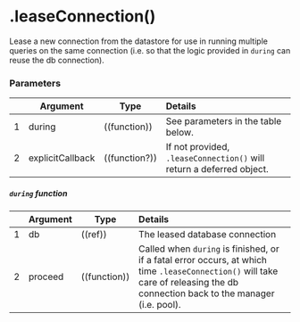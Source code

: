 # .leaseConnection()

Lease a new connection from the datastore for use in running multiple queries on the same connection (i.e. so that the logic provided in `during` can reuse the db connection).


### Parameters
|   |     Argument        | Type                | Details
|---|---------------------|---------------------|:------------|
| 1 | during             | ((function))        | See parameters in the table below. |
| 2 | explicitCallback    | ((function?))       | If not provided, `.leaseConnection()` will return a deferred object. |

##### `during` function
|   |     Argument        | Type                | Details
|---|---------------------|---------------------|:------------|
| 1 |  db                 | ((ref))             | The leased database connection |
| 2 | proceed             | ((function))        | Called when `during` is finished, or if a fatal error occurs, at which time `.leaseConnection()` will take care of releasing the db connection back to the manager (i.e. pool).|


<docmeta name="displayName" value=".leaseConnection()">
<docmeta name="pageType" value="method">
